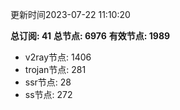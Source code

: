 更新时间2023-07-22 11:10:20

**总订阅: 41**
**总节点: 6976**
**有效节点: 1989**
- v2ray节点: 1406
- trojan节点: 281
- ssr节点: 28
- ss节点: 272
